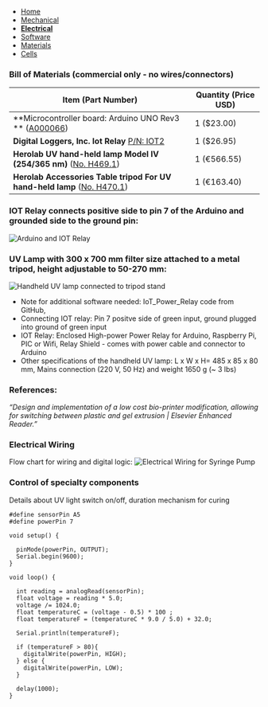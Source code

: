 - [Home](/3-DPrintingCornealOrganoids/index)
- [Mechanical](/3-DPrintingCornealOrganoids/mechanical)
- **[Electrical](/3-DPrintingCornealOrganoids/electrical)**
- [Software](/3-DPrintingCornealOrganoids/software)
- [Materials](/3-DPrintingCornealOrganoids/materials)
- [Cells](/3-DPrintingCornealOrganoids/cells)


### Bill of Materials (commercial only - no wires/connectors)

Item (Part Number) | Quantity (Price USD)
----------------- | ------------------
**Microcontroller board: Arduino UNO Rev3 ** ([A000066](https://store.arduino.cc/usa/arduino-uno-rev3?gclid=CjwKCAjw7J6EBhBDEiwA5UUM2kiIwPj5KBX0le2F_Cw-b6Y-2dzF8z2GmRwNDn0Ixuz6hKcMwVTmTRoCmj8QAvD_BwE)) | 1 ($23.00)
**Digital Loggers, Inc. Iot Relay** [P/N: IOT2](https://dlidirect.com/products/iot-power-relay)| 1 ($26.95)
**Herolab UV hand-held lamp Model IV (254/365 nm)** ([No. H469.1](https://www.carlroth.com/com/en/uv-hand-held-lamps/uv-hand-held-lamp-model-iv/p/h469.1?emcs0=12&emcs1=Produktdetailseite&emcs2=null&emcs3=333676)) | 1 (€566.55)
**Herolab Accessories Table tripod For UV hand-held lamp** ([No.  H470.1](https://www.carlroth.com/com/en/uv-hand-held-lamps/accessories-table-tripod-for-uv-hand-held-lamp/p/h470.1))| 1 (€163.40)


### IOT Relay connects positive side to pin 7 of the Arduino and grounded side to the ground pin:
![Arduino and IOT Relay](/3-DPrintingCornealOrganoids/SoftwareImages/ArduinoIOT.jpg)

### UV Lamp with 300 x 700 mm filter size attached to a metal tripod, height adjustable to 50-270 mm: 
![Handheld UV lamp connected to tripod stand](/3-DPrintingCornealOrganoids/SoftwareImages/UVLamp.jpg)

* Note for additional software needed:  IoT_Power_Relay code from GitHub,
* Connecting IOT relay: Pin 7 positve side of green input, ground plugged into ground of green input
* IOT Relay: Enclosed High-power Power Relay for Arduino, Raspberry Pi, PIC or Wifi, Relay Shield - comes with power cable and connector to Arduino
* Other specifications of the handheld UV lamp: L x W x H= 485 x 85 x 80 mm, Mains connection (220 V, 50 Hz) and weight 1650 g (~ 3 lbs)
 
### References: 
_“Design and implementation of a low cost bio-printer modification, allowing for switching between plastic and gel extrusion | Elsevier Enhanced Reader.”_

### Electrical Wiring 
Flow chart for wiring and digital logic:
![Electrical Wiring for Syringe Pump](/3-DPrintingCornealOrganoids/SoftwareImages/Diagram.png)

### Control of specialty components
 Details about UV light switch on/off, duration mechanism for curing
```
#define sensorPin A5
#define powerPin 7

void setup() {

  pinMode(powerPin, OUTPUT);
  Serial.begin(9600);
}

void loop() {

  int reading = analogRead(sensorPin);
  float voltage = reading * 5.0;
  voltage /= 1024.0;
  float temperatureC = (voltage - 0.5) * 100 ;
  float temperatureF = (temperatureC * 9.0 / 5.0) + 32.0;

  Serial.println(temperatureF);

  if (temperatureF > 80){
    digitalWrite(powerPin, HIGH);  
  } else {
    digitalWrite(powerPin, LOW);
  }

  delay(1000);
}
```
